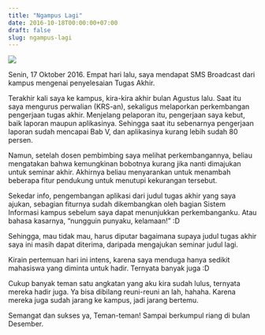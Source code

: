 ```yaml
---
title: "Ngampus Lagi"
date: 2016-10-18T00:00:00+07:00
draft: false
slug: ngampus-lagi
---
```


![](/img/1_qtX5bvS1IygYUyK1H42mUw.jpeg)

Senin, 17 Oktober 2016. Empat hari lalu, saya mendapat SMS Broadcast dari kampus mengenai penyelesaian Tugas Akhir.

Terakhir kali saya ke kampus, kira-kira akhir bulan Agustus lalu. Saat itu saya mengurus perwalian (KRS-an), sekaligus melaporkan perkembangan pengerjaan tugas akhir. Menjelang pelaporan itu, pengerjaan saya kebut, baik laporan maupun aplikasinya. Sehingga saat itu sebenarnya pengerjaan laporan sudah mencapai Bab V, dan aplikasinya kurang lebih sudah 80 persen.

Namun, setelah dosen pembimbing saya melihat perkembangannya, beliau mengatakan bahwa kemungkinan bobotnya kurang jika nanti dimajukan untuk seminar akhir. Akhirnya beliau menyarankan untuk menambah beberapa fitur pendukung untuk menutupi kekurangan tersebut.

Sekedar info, pengembangan aplikasi dari judul tugas akhir yang saya ajukan, sebagian fiturnya sudah dikembangkan oleh bagian Sistem Informasi kampus sebelum saya dapat menunjukkan perkembanganku. Atau bahasa kasarnya, “nungguin punyaku, kelamaan!” :D

Sehingga, mau tidak mau, harus diputar bagaimana supaya judul tugas akhir saya ini masih dapat diterima, daripada mengajukan seminar judul lagi.

Kirain pertemuan hari ini intens, karena saya menduga hanya sedikit mahasiswa yang diminta untuk hadir. Ternyata banyak juga :D

Cukup banyak teman satu angkatan yang aku kira sudah lulus, ternyata mereka hadir juga. Ya bisa dibilang reuni-reuni an lah, hahaha. Karena mereka juga sudah jarang ke kampus, jadi jarang bertemu.

Semangat dan sukses ya, Teman-teman! Sampai berkumpul riang di bulan Desember.